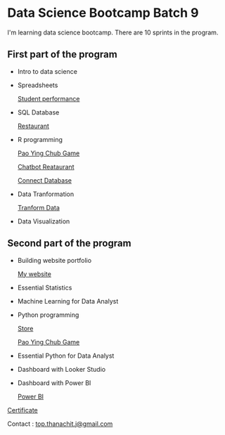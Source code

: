 # Data Science Bootcamp Batch 9

I'm learning data science bootcamp. There are 10 sprints in the program.

## First part of the program 

- Intro to data science
- Spreadsheets

  [Student performance](https://docs.google.com/spreadsheets/d/1_zffXwjMzX4PkvfZP4YszeizbAlG1--y7DTQXdou3gA/edit?usp=sharing)
  
- SQL Database

  [Restaurant](https://github.com/ThanachitTop/Restaurant-SQL)
  
- R programming

  [Pao Ying Chub Game](https://github.com/ThanachitTop/Pao_Ying_Chub_Game)

  [Chatbot Reataurant](https://github.com/ThanachitTop/Chatbot_restaurant)

  [Connect Database](https://github.com/ThanachitTop/PostgreSQL_ConnectDatabase.r)

- Data Tranformation

  [Tranform Data](https://enchanted-fiber-d4f.notion.site/Data-Tranformaiton-518a56bb55ef4830ae095840aba852e3?pvs=4)
  
- Data Visualization

## Second part of the program 

- Building website portfolio

  [My website](https://trwillbebetter.wordpress.com)

- Essential Statistics
- Machine Learning for Data Analyst
- Python programming
  
  [Store](https://github.com/ThanachitTop/Store_Python)
  
  [Pao Ying Chub Game](https://github.com/ThanachitTop/Pao_Ying_Chub_Game)
  
- Essential Python for Data Analyst
- Dashboard with Looker Studio
- Dashboard with Power BI
  
  [Power BI](https://github.com/ThanachitTop/Power-BI)


[Certificate](https://github.com/ThanachitTop/Certificate)


Contact : top.thanachit.j@gmail.com

